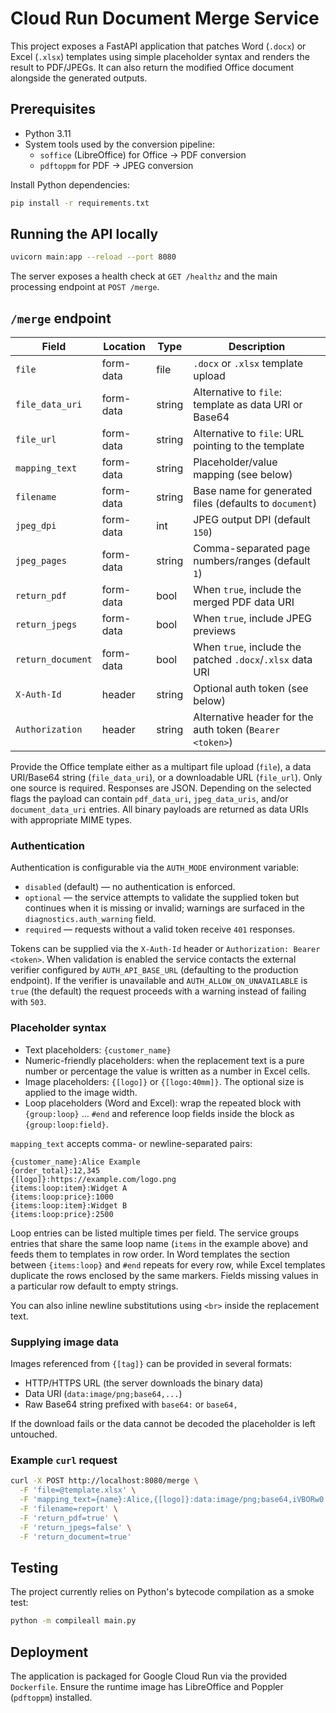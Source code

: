 # Cloud Run Document Merge Service

This project exposes a FastAPI application that patches Word (`.docx`) or Excel (`.xlsx`) templates using simple placeholder syntax and renders the result to PDF/JPEGs. It can also return the modified Office document alongside the generated outputs.

## Prerequisites

* Python 3.11
* System tools used by the conversion pipeline:
  * `soffice` (LibreOffice) for Office → PDF conversion
  * `pdftoppm` for PDF → JPEG conversion

Install Python dependencies:

```bash
pip install -r requirements.txt
```

## Running the API locally

```bash
uvicorn main:app --reload --port 8080
```

The server exposes a health check at `GET /healthz` and the main processing endpoint at `POST /merge`.

## `/merge` endpoint

| Field | Location | Type | Description |
|-------|----------|------|-------------|
| `file` | form-data | file | `.docx` or `.xlsx` template upload |
| `file_data_uri` | form-data | string | Alternative to `file`: template as data URI or Base64 |
| `file_url` | form-data | string | Alternative to `file`: URL pointing to the template |
| `mapping_text` | form-data | string | Placeholder/value mapping (see below) |
| `filename` | form-data | string | Base name for generated files (defaults to `document`) |
| `jpeg_dpi` | form-data | int | JPEG output DPI (default `150`) |
| `jpeg_pages` | form-data | string | Comma-separated page numbers/ranges (default `1`) |
| `return_pdf` | form-data | bool | When `true`, include the merged PDF data URI |
| `return_jpegs` | form-data | bool | When `true`, include JPEG previews |
| `return_document` | form-data | bool | When `true`, include the patched `.docx`/`.xlsx` data URI |
| `X-Auth-Id` | header | string | Optional auth token (see below) |
| `Authorization` | header | string | Alternative header for the auth token (`Bearer <token>`) |

Provide the Office template either as a multipart file upload (`file`), a data URI/Base64 string (`file_data_uri`), or a downloadable URL (`file_url`). Only one source is required. Responses are JSON. Depending on the selected flags the payload can contain `pdf_data_uri`, `jpeg_data_uris`, and/or `document_data_uri` entries. All binary payloads are returned as data URIs with appropriate MIME types.

### Authentication

Authentication is configurable via the `AUTH_MODE` environment variable:

* `disabled` (default) — no authentication is enforced.
* `optional` — the service attempts to validate the supplied token but continues when it is missing or invalid; warnings are surfaced in the `diagnostics.auth_warning` field.
* `required` — requests without a valid token receive `401` responses.

Tokens can be supplied via the `X-Auth-Id` header or `Authorization: Bearer <token>`. When validation is enabled the service contacts the external verifier configured by `AUTH_API_BASE_URL` (defaulting to the production endpoint). If the verifier is unavailable and `AUTH_ALLOW_ON_UNAVAILABLE` is `true` (the default) the request proceeds with a warning instead of failing with `503`.

### Placeholder syntax

* Text placeholders: `{customer_name}`
* Numeric-friendly placeholders: when the replacement text is a pure number or percentage the value is written as a number in Excel cells.
* Image placeholders: `{[logo]}` or `{[logo:40mm]}`. The optional size is applied to the image width.
* Loop placeholders (Word and Excel): wrap the repeated block with `{group:loop}` … `#end` and reference loop fields inside the block as `{group:loop:field}`.

`mapping_text` accepts comma- or newline-separated pairs:

```
{customer_name}:Alice Example
{order_total}:12,345
{[logo]}:https://example.com/logo.png
{items:loop:item}:Widget A
{items:loop:price}:1000
{items:loop:item}:Widget B
{items:loop:price}:2500
```

Loop entries can be listed multiple times per field. The service groups entries that share the same loop name (`items` in the example above) and feeds them to templates in row order. In Word templates the section between `{items:loop}` and `#end` repeats for every row, while Excel templates duplicate the rows enclosed by the same markers. Fields missing values in a particular row default to empty strings.

You can also inline newline substitutions using `<br>` inside the replacement text.

### Supplying image data

Images referenced from `{[tag]}` can be provided in several formats:

* HTTP/HTTPS URL (the server downloads the binary data)
* Data URI (`data:image/png;base64,...`)
* Raw Base64 string prefixed with `base64:` or `base64,`

If the download fails or the data cannot be decoded the placeholder is left untouched.

### Example `curl` request

```bash
curl -X POST http://localhost:8080/merge \
  -F 'file=@template.xlsx' \
  -F 'mapping_text={name}:Alice,{[logo]}:data:image/png;base64,iVBORw0...' \
  -F 'filename=report' \
  -F 'return_pdf=true' \
  -F 'return_jpegs=false' \
  -F 'return_document=true'
```

## Testing

The project currently relies on Python's bytecode compilation as a smoke test:

```bash
python -m compileall main.py
```

## Deployment

The application is packaged for Google Cloud Run via the provided `Dockerfile`. Ensure the runtime image has LibreOffice and Poppler (`pdftoppm`) installed.
